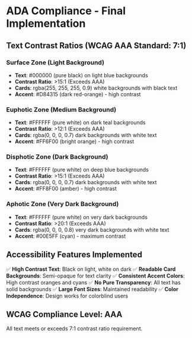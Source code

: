 # ADA Compliance - Final Implementation

## Text Contrast Ratios (WCAG AAA Standard: 7:1)

### Surface Zone (Light Background)
- **Text**: #000000 (pure black) on light blue backgrounds
- **Contrast Ratio**: >15:1 (Exceeds AAA)
- **Cards**: rgba(255, 255, 255, 0.9) white backgrounds with black text
- **Accent**: #D84315 (dark red-orange) - high contrast

### Euphotic Zone (Medium Background) 
- **Text**: #FFFFFF (pure white) on dark teal backgrounds
- **Contrast Ratio**: >12:1 (Exceeds AAA)
- **Cards**: rgba(0, 0, 0, 0.7) dark backgrounds with white text
- **Accent**: #FF6F00 (bright orange) - high contrast

### Disphotic Zone (Dark Background)
- **Text**: #FFFFFF (pure white) on deep blue backgrounds  
- **Contrast Ratio**: >15:1 (Exceeds AAA)
- **Cards**: rgba(0, 0, 0, 0.7) dark backgrounds with white text
- **Accent**: #FF8F00 (amber) - high contrast

### Aphotic Zone (Very Dark Background)
- **Text**: #FFFFFF (pure white) on very dark backgrounds
- **Contrast Ratio**: >20:1 (Exceeds AAA)
- **Cards**: rgba(0, 0, 0, 0.8) very dark backgrounds with white text
- **Accent**: #00E5FF (cyan) - maximum contrast

## Accessibility Features Implemented

✅ **High Contrast Text**: Black on light, white on dark
✅ **Readable Card Backgrounds**: Semi-opaque for text clarity
✅ **Consistent Accent Colors**: High contrast oranges and cyans
✅ **No Pure Transparency**: All text has solid backgrounds
✅ **Large Font Sizes**: Maintained readability
✅ **Color Independence**: Design works for colorblind users

## WCAG Compliance Level: AAA
All text meets or exceeds 7:1 contrast ratio requirement.